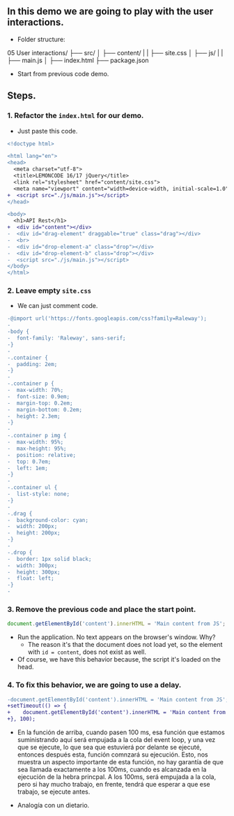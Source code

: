 ## In this demo we are going to play with the user interactions.

* Folder structure:

05 User interactions/
├── src/
│   ├── content/
|   |   ├── site.css
│   ├── js/
|   |   ├── main.js
│   ├── index.html
├── package.json

* Start from previous code demo.

## Steps.

### 1. Refactor the `index.html` for our demo.

* Just paste this code.

```diff html
<!doctype html>

<html lang="en">
<head>
  <meta charset="utf-8">
  <title>LEMONCODE 16/17 jQuery</title>
  <link rel="stylesheet" href="content/site.css">
  <meta name="viewport" content="width=device-width, initial-scale=1.0"/>
+  <script src="./js/main.js"></script>
</head>

<body>
  <h1>API Rest</h1>
+  <div id="content"></div>
-  <div id="drag-element" draggable="true" class="drag"></div>
-  <br>
-  <div id="drop-element-a" class="drop"></div>
-  <div id="drop-element-b" class="drop"></div>
-  <script src="./js/main.js"></script>
</body>
</html>

```

### 2. Leave empty `site.css`

* We can just comment code.

```diff css
-@import url('https://fonts.googleapis.com/css?family=Raleway');
-
-body {
-  font-family: 'Raleway', sans-serif;
-}
-
-.container {
-  padding: 2em;
-}
-
-.container p {
-  max-width: 70%;
-  font-size: 0.9em;
-  margin-top: 0.2em;
-  margin-bottom: 0.2em;
-  height: 2.3em;
-}
-
-.container p img {
-  max-width: 95%;
-  max-height: 95%;
-  position: relative;
-  top: 0.7em;
-  left: 1em;
-}
-
-.container ul {
-  list-style: none;
-}
-
-.drag {
-  background-color: cyan;
-  width: 200px;
-  height: 200px;
-}
-
-.drop {
-  border: 1px solid black;
-  width: 300px;
-  height: 300px;
-  float: left;
-}
-
```

### 3. Remove the previous code and place the start point.

```javascript
document.getElementById('content').innerHTML = 'Main content from JS';

```
* Run the application. No text appears on the browser's window. Why?
    * The reason it's that the document does not load yet, so the element with `id = content`, does not exist as well.
* Of course, we have this behavior because, the script it's loaded on the head.

### 4. To fix this behavior, we are going to use a delay.

```diff main.js
-document.getElementById('content').innerHTML = 'Main content from JS';
+setTimeout(() => {
+    document.getElementById('content').innerHTML = 'Main content from JS';
+}, 100);
```
* En la función de arriba, cuando pasen 100 ms, esa función que estamos suministrando aquí será empujada a la cola del event loop, y una vez que se ejecute, lo que sea que estuvierá por delante se ejecuté, entonces después esta, función comnzará su ejecución. Esto, nos muestra un aspecto importante de esta función, no hay garantía de que sea llamada exactamente a los 100ms, cuando es alcanzada en la ejecución de la hebra princpal. A los 100ms, será empujada a  la cola, pero si hay mucho trabajo, en frente, tendrá que esperar a que ese trabajo, se ejecute antes. 

* Analogía con un dietario.
